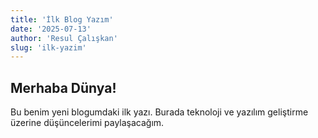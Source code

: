 ```yaml
---
title: 'İlk Blog Yazım'
date: '2025-07-13'
author: 'Resul Çalışkan'
slug: 'ilk-yazim'
---
```


## Merhaba Dünya!

Bu benim yeni blogumdaki ilk yazı. Burada teknoloji ve yazılım geliştirme üzerine düşüncelerimi paylaşacağım.
